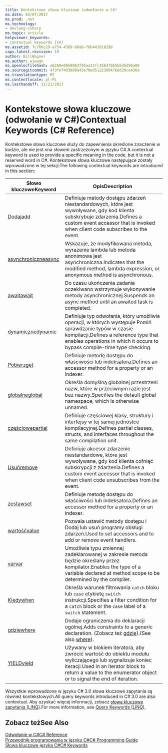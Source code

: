 ```yaml
---
title: Kontekstowe słowa kluczowe (odwołanie w C#)
ms.date: 03/07/2017
ms.prod: .net
ms.technology:
- devlang-csharp
ms.topic: article
helpviewer_keywords:
- contextual keywords [C#]
ms.assetid: 7c76bc29-a754-4389-b0ab-f6b441018298
caps.latest.revision: 19
author: BillWagner
ms.author: wiwagn
ms.openlocfilehash: a6268e09b8063f95aa11fc1563f0b5b5d5d96a08
ms.sourcegitcommit: 4f3fef493080a43e70e951223894768d36ce430a
ms.translationtype: MT
ms.contentlocale: pl-PL
ms.lasthandoff: 11/21/2017
---
```

# <a name="contextual-keywords-c-reference"></a><span data-ttu-id="5d0d5-102">Kontekstowe słowa kluczowe (odwołanie w C#)</span><span class="sxs-lookup"><span data-stu-id="5d0d5-102">Contextual Keywords (C# Reference)</span></span>
<span data-ttu-id="5d0d5-103">Kontekstowe słowo kluczowe służy do zapewnienia określone znaczenie w kodzie, ale nie jest ona słowem zastrzeżonym w języku C#.</span><span class="sxs-lookup"><span data-stu-id="5d0d5-103">A contextual keyword is used to provide a specific meaning in the code, but it is not a reserved word in C#.</span></span> <span data-ttu-id="5d0d5-104">Kontekstowe słowa kluczowe następujące zostały wprowadzone w tej sekcji:</span><span class="sxs-lookup"><span data-stu-id="5d0d5-104">The following contextual keywords are introduced in this section:</span></span>  
  
|<span data-ttu-id="5d0d5-105">Słowo kluczowe</span><span class="sxs-lookup"><span data-stu-id="5d0d5-105">Keyword</span></span>|<span data-ttu-id="5d0d5-106">Opis</span><span class="sxs-lookup"><span data-stu-id="5d0d5-106">Description</span></span>|  
|-------------|-----------------|  
|[<span data-ttu-id="5d0d5-107">Dodaj</span><span class="sxs-lookup"><span data-stu-id="5d0d5-107">add</span></span>](../../../csharp/language-reference/keywords/add.md)|<span data-ttu-id="5d0d5-108">Definiuje metody dostępu zdarzeń niestandardowych, które jest wywoływane, gdy kod klienta subskrybuje zdarzenia.</span><span class="sxs-lookup"><span data-stu-id="5d0d5-108">Defines a custom event accessor that is invoked when client code subscribes to the event.</span></span>|  
|[<span data-ttu-id="5d0d5-109">asynchroniczne</span><span class="sxs-lookup"><span data-stu-id="5d0d5-109">async</span></span>](../../../csharp/language-reference/keywords/async.md)|<span data-ttu-id="5d0d5-110">Wskazuje, że modyfikowana metoda, wyrażenie lambda lub metoda anonimowa jest asynchroniczna.</span><span class="sxs-lookup"><span data-stu-id="5d0d5-110">Indicates that the modified method, lambda expression, or anonymous method is asynchronous.</span></span>|  
|[<span data-ttu-id="5d0d5-111">await</span><span class="sxs-lookup"><span data-stu-id="5d0d5-111">await</span></span>](../../../csharp/language-reference/keywords/await.md)|<span data-ttu-id="5d0d5-112">Do czasu ukończenia zadania oczekiwano wstrzymuje wykonywanie metody asynchronicznej.</span><span class="sxs-lookup"><span data-stu-id="5d0d5-112">Suspends an async method until an awaited task is completed.</span></span>|  
|[<span data-ttu-id="5d0d5-113">dynamiczne</span><span class="sxs-lookup"><span data-stu-id="5d0d5-113">dynamic</span></span>](../../../csharp/language-reference/keywords/dynamic.md)|<span data-ttu-id="5d0d5-114">Definiuje typ odwołania, który umożliwia operacji, w których występuje Pomiń sprawdzanie typów w czasie kompilacji.</span><span class="sxs-lookup"><span data-stu-id="5d0d5-114">Defines a reference type that enables operations in which it occurs to bypass compile-time type checking.</span></span>|  
|[<span data-ttu-id="5d0d5-115">Pobierz</span><span class="sxs-lookup"><span data-stu-id="5d0d5-115">get</span></span>](../../../csharp/language-reference/keywords/get.md)|<span data-ttu-id="5d0d5-116">Definiuje metodę dostępu do właściwości lub indeksatora.</span><span class="sxs-lookup"><span data-stu-id="5d0d5-116">Defines an accessor method for a property or an indexer.</span></span>|  
|[<span data-ttu-id="5d0d5-117">globalne</span><span class="sxs-lookup"><span data-stu-id="5d0d5-117">global</span></span>](../../../csharp/language-reference/keywords/global.md)|<span data-ttu-id="5d0d5-118">Określa domyślną globalnej przestrzeni nazw, które w przeciwnym razie jest bez nazwy.</span><span class="sxs-lookup"><span data-stu-id="5d0d5-118">Specifies the default global namespace, which is otherwise unnamed.</span></span>|  
|[<span data-ttu-id="5d0d5-119">częściowe</span><span class="sxs-lookup"><span data-stu-id="5d0d5-119">partial</span></span>](../../../csharp/language-reference/keywords/partial-type.md)|<span data-ttu-id="5d0d5-120">Definiuje częściowej klasy, struktury i interfejsy w tej samej jednostce kompilacyjnej.</span><span class="sxs-lookup"><span data-stu-id="5d0d5-120">Defines partial classes, structs, and interfaces throughout the same compilation unit.</span></span>|  
|[<span data-ttu-id="5d0d5-121">Usuń</span><span class="sxs-lookup"><span data-stu-id="5d0d5-121">remove</span></span>](../../../csharp/language-reference/keywords/remove.md)|<span data-ttu-id="5d0d5-122">Definiuje akcesor zdarzenie niestandardowe, które jest wywoływane, gdy kod klienta cofnięć subskrypcji z zdarzenia.</span><span class="sxs-lookup"><span data-stu-id="5d0d5-122">Defines a custom event accessor that is invoked when client code unsubscribes from the event.</span></span>|  
|[<span data-ttu-id="5d0d5-123">zestaw</span><span class="sxs-lookup"><span data-stu-id="5d0d5-123">set</span></span>](../../../csharp/language-reference/keywords/set.md)|<span data-ttu-id="5d0d5-124">Definiuje metodę dostępu do właściwości lub indeksatora.</span><span class="sxs-lookup"><span data-stu-id="5d0d5-124">Defines an accessor method for a property or an indexer.</span></span>|  
|[<span data-ttu-id="5d0d5-125">wartość</span><span class="sxs-lookup"><span data-stu-id="5d0d5-125">value</span></span>](../../../csharp/language-reference/keywords/value.md)|<span data-ttu-id="5d0d5-126">Pozwala ustawić metody dostępu i Dodaj lub usuń programy obsługi zdarzeń.</span><span class="sxs-lookup"><span data-stu-id="5d0d5-126">Used to set accessors and to add or remove event handlers.</span></span>|  
|[<span data-ttu-id="5d0d5-127">var</span><span class="sxs-lookup"><span data-stu-id="5d0d5-127">var</span></span>](../../../csharp/language-reference/keywords/var.md)|<span data-ttu-id="5d0d5-128">Umożliwia typu zmiennej zadeklarowanej w zakresie metoda będzie określany przez kompilator.</span><span class="sxs-lookup"><span data-stu-id="5d0d5-128">Enables the type of a variable declared at method scope to be determined by the compiler.</span></span>|  
|[<span data-ttu-id="5d0d5-129">Kiedy</span><span class="sxs-lookup"><span data-stu-id="5d0d5-129">when</span></span>](when.md)|<span data-ttu-id="5d0d5-130">Określa warunek filtrowania `catch` bloku lub `case` etykietę `switch` instrukcji.</span><span class="sxs-lookup"><span data-stu-id="5d0d5-130">Specifies a filter condition for a `catch` block or the `case` label of a `switch` statement.</span></span>|
|[<span data-ttu-id="5d0d5-131">gdzie</span><span class="sxs-lookup"><span data-stu-id="5d0d5-131">where</span></span>](../../../csharp/language-reference/keywords/where-generic-type-constraint.md)|<span data-ttu-id="5d0d5-132">Dodaje ograniczenia do deklaracji ogólnej.</span><span class="sxs-lookup"><span data-stu-id="5d0d5-132">Adds constraints to a generic declaration.</span></span> <span data-ttu-id="5d0d5-133">(Zobacz też [gdzie](../../../csharp/language-reference/keywords/where-clause.md)).</span><span class="sxs-lookup"><span data-stu-id="5d0d5-133">(See also [where](../../../csharp/language-reference/keywords/where-clause.md)).</span></span>|  
|[<span data-ttu-id="5d0d5-134">YIELD</span><span class="sxs-lookup"><span data-stu-id="5d0d5-134">yield</span></span>](../../../csharp/language-reference/keywords/yield.md)|<span data-ttu-id="5d0d5-135">Używany w blokiem iteratora, aby zwrócić wartość do obiektu modułu wyliczającego lub sygnalizuje koniec iteracji.</span><span class="sxs-lookup"><span data-stu-id="5d0d5-135">Used in an iterator block to return a value to the enumerator object or to signal the end of iteration.</span></span>|  
  
 <span data-ttu-id="5d0d5-136">Wszystkie wprowadzone w języku C# 3.0 słowa kluczowe zapytania są również kontekstowych.</span><span class="sxs-lookup"><span data-stu-id="5d0d5-136">All query keywords introduced in C# 3.0 are also contextual.</span></span> <span data-ttu-id="5d0d5-137">Aby uzyskać więcej informacji, zobacz [słowa kluczowe zapytania (LINQ)](../../../csharp/language-reference/keywords/query-keywords.md).</span><span class="sxs-lookup"><span data-stu-id="5d0d5-137">For more information, see [Query Keywords (LINQ)](../../../csharp/language-reference/keywords/query-keywords.md).</span></span>  
  
## <a name="see-also"></a><span data-ttu-id="5d0d5-138">Zobacz też</span><span class="sxs-lookup"><span data-stu-id="5d0d5-138">See Also</span></span>  
 [<span data-ttu-id="5d0d5-139">Odwołanie w C#</span><span class="sxs-lookup"><span data-stu-id="5d0d5-139">C# Reference</span></span>](../../../csharp/language-reference/index.md)  
 [<span data-ttu-id="5d0d5-140">Przewodnik programowania w języku C#</span><span class="sxs-lookup"><span data-stu-id="5d0d5-140">C# Programming Guide</span></span>](../../../csharp/programming-guide/index.md)  
 [<span data-ttu-id="5d0d5-141">Słowa kluczowe języka C#</span><span class="sxs-lookup"><span data-stu-id="5d0d5-141">C# Keywords</span></span>](../../../csharp/language-reference/keywords/index.md)
